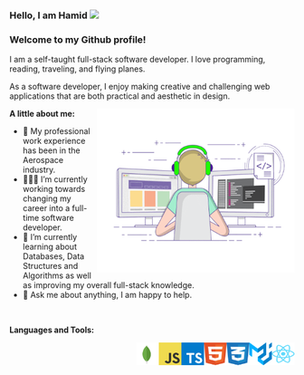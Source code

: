 ### Hello, I am Hamid <img src="https://media.giphy.com/media/hvRJCLFzcasrR4ia7z/giphy.gif" width="25px">

### Welcome to my Github profile!

I am a self-taught full-stack software developer. I love programming, reading, traveling, and flying planes.

As a software developer, I enjoy making creative and challenging web applications that are both practical and aesthetic in design.

<img align="right" alt="GIF" src="Images/Programming.gif" width="350" height="290" />
  

**A little about me:**

- 💼 My professional work experience has been in the Aerospace industry.
- 👨🏻‍💻 I’m currently working towards changing my career into a full-time software developer.
- 🚀 I’m currently learning about Databases, Data Structures and Algorithms as well as improving my overall full-stack knowledge.
- 💬 Ask me about anything, I am happy to help.


</br>

**Languages and Tools:**
</br>

<img align="right" alt="image" src="Images/react-2.svg" width="40" height="40" />
<img align="right" alt="image" src="Images/material-ui-1.svg" width="40" height="40" />
<img align="right" alt="image" src="Images/css-3.svg" width="40" height="40" />
<img align="right" alt="image" src="Images/html-1.svg" width="40" height="40" />
<img align="right" alt="image" src="Images/typescript.svg" width="40" height="40" />
<img align="right" alt="image" src="Images/logo-javascript.svg" width="40" height="40" />
<img align="right" alt="image" src="Images/mongodb-icon-1.svg" width="40" height="40" />

</br>
